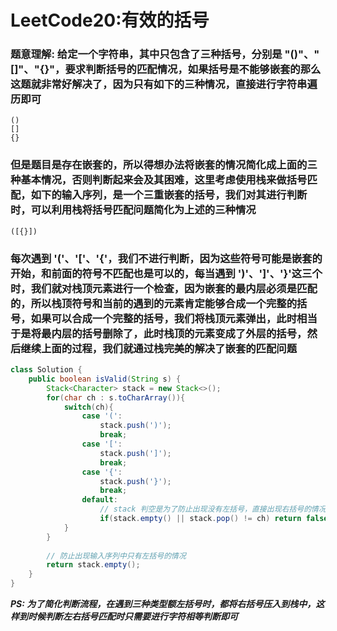 # LeetCode20:有效的括号

### 题意理解: 给定一个字符串，其中只包含了三种括号，分别是 "()"、"[]"、"{}"，要求判断括号的匹配情况，如果括号是不能够嵌套的那么这题就非常好解决了，因为只有如下的三种情况，直接进行字符串遍历即可
```
()
[]
{}
```
### 但是题目是存在嵌套的，所以得想办法将嵌套的情况简化成上面的三种基本情况，否则判断起来会及其困难，这里考虑使用栈来做括号匹配，如下的输入序列，是一个三重嵌套的括号，我们对其进行判断时，可以利用栈将括号匹配问题简化为上述的三种情况
```
([{}])
```
### 每次遇到 '('、'['、'{'，我们不进行判断，因为这些符号可能是嵌套的开始，和前面的符号不匹配也是可以的，每当遇到 ')'、']'、'}'这三个时，我们就对栈顶元素进行一个检查，因为嵌套的最内层必须是匹配的，所以栈顶符号和当前的遇到的元素肯定能够合成一个完整的括号，如果可以合成一个完整的括号，我们将栈顶元素弹出，此时相当于是将最内层的括号删除了，此时栈顶的元素变成了外层的括号，然后继续上面的过程，我们就通过栈完美的解决了嵌套的匹配问题

```java
class Solution {
    public boolean isValid(String s) {
        Stack<Character> stack = new Stack<>();
        for(char ch : s.toCharArray()){
            switch(ch){
                case '(':
                    stack.push(')');
                    break;
                case '[':
                    stack.push(']');
                    break;
                case '{':
                    stack.push('}');
                    break;
                default:
                    // stack 判空是为了防止出现没有左括号，直接出现右括号的情况
                    if(stack.empty() || stack.pop() != ch) return false;
            }
        }
        
        // 防止出现输入序列中只有左括号的情况
        return stack.empty();
    }
}
```

***PS: 为了简化判断流程，在遇到三种类型额左括号时，都将右括号压入到栈中，这样到时候判断左右括号匹配时只需要进行字符相等判断即可***